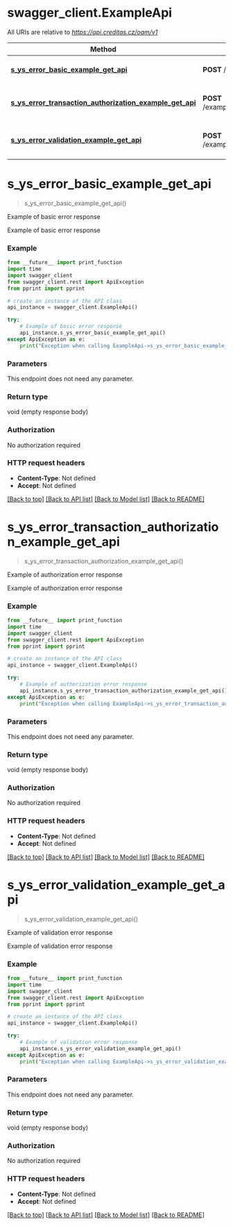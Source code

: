 # swagger_client.ExampleApi

All URIs are relative to *https://api.creditas.cz/oam/v1*

Method | HTTP request | Description
------------- | ------------- | -------------
[**s_ys_error_basic_example_get_api**](ExampleApi.md#s_ys_error_basic_example_get_api) | **POST** /example/error/basic | Example of basic error response
[**s_ys_error_transaction_authorization_example_get_api**](ExampleApi.md#s_ys_error_transaction_authorization_example_get_api) | **POST** /example/error/authorization | Example of authorization error response
[**s_ys_error_validation_example_get_api**](ExampleApi.md#s_ys_error_validation_example_get_api) | **POST** /example/error/validation | Example of validation error response


# **s_ys_error_basic_example_get_api**
> s_ys_error_basic_example_get_api()

Example of basic error response

Example of basic error response

### Example
```python
from __future__ import print_function
import time
import swagger_client
from swagger_client.rest import ApiException
from pprint import pprint

# create an instance of the API class
api_instance = swagger_client.ExampleApi()

try:
    # Example of basic error response
    api_instance.s_ys_error_basic_example_get_api()
except ApiException as e:
    print("Exception when calling ExampleApi->s_ys_error_basic_example_get_api: %s\n" % e)
```

### Parameters
This endpoint does not need any parameter.

### Return type

void (empty response body)

### Authorization

No authorization required

### HTTP request headers

 - **Content-Type**: Not defined
 - **Accept**: Not defined

[[Back to top]](#) [[Back to API list]](../README.md#documentation-for-api-endpoints) [[Back to Model list]](../README.md#documentation-for-models) [[Back to README]](../README.md)

# **s_ys_error_transaction_authorization_example_get_api**
> s_ys_error_transaction_authorization_example_get_api()

Example of authorization error response

Example of authorization error response

### Example
```python
from __future__ import print_function
import time
import swagger_client
from swagger_client.rest import ApiException
from pprint import pprint

# create an instance of the API class
api_instance = swagger_client.ExampleApi()

try:
    # Example of authorization error response
    api_instance.s_ys_error_transaction_authorization_example_get_api()
except ApiException as e:
    print("Exception when calling ExampleApi->s_ys_error_transaction_authorization_example_get_api: %s\n" % e)
```

### Parameters
This endpoint does not need any parameter.

### Return type

void (empty response body)

### Authorization

No authorization required

### HTTP request headers

 - **Content-Type**: Not defined
 - **Accept**: Not defined

[[Back to top]](#) [[Back to API list]](../README.md#documentation-for-api-endpoints) [[Back to Model list]](../README.md#documentation-for-models) [[Back to README]](../README.md)

# **s_ys_error_validation_example_get_api**
> s_ys_error_validation_example_get_api()

Example of validation error response

Example of validation error response

### Example
```python
from __future__ import print_function
import time
import swagger_client
from swagger_client.rest import ApiException
from pprint import pprint

# create an instance of the API class
api_instance = swagger_client.ExampleApi()

try:
    # Example of validation error response
    api_instance.s_ys_error_validation_example_get_api()
except ApiException as e:
    print("Exception when calling ExampleApi->s_ys_error_validation_example_get_api: %s\n" % e)
```

### Parameters
This endpoint does not need any parameter.

### Return type

void (empty response body)

### Authorization

No authorization required

### HTTP request headers

 - **Content-Type**: Not defined
 - **Accept**: Not defined

[[Back to top]](#) [[Back to API list]](../README.md#documentation-for-api-endpoints) [[Back to Model list]](../README.md#documentation-for-models) [[Back to README]](../README.md)

